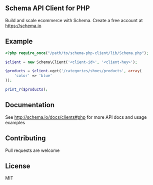 ## Schema API Client for PHP

Build and scale ecommerce with Schema. Create a free account at https://schema.io

## Example

```php
<?php require_once("/path/to/schema-php-client/lib/Schema.php");

$client = new Schema\Client('<client-id>', '<client-hey>');

$products = $client->get('/categories/shoes/products', array(
	'color' => 'blue'
));

print_r($products);
```

## Documentation

See <http://schema.io/docs/clients#php> for more API docs and usage examples

## Contributing

Pull requests are welcome

## License

MIT
